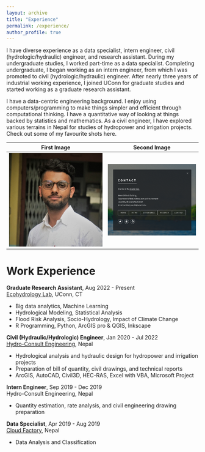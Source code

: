 ```yaml
---
layout: archive
title: "Experience"
permalink: /experience/
author_profile: true
---
```

I have diverse experience as a data specialist, intern engineer, civil (hydrologic/hydraulic) engineer, and research assistant. During my undergraduate studies, I worked part-time as a data specialist. Completing undergraduate, I began working as an intern engineer, from which I was promoted to civil (hydrologic/hydraulic) engineer. After nearly three years of industrial working experience, I joined UConn for graduate studies and started working as a graduate research assistant.

I have a data-centric engineering background. I enjoy using computers/programming to make things simpler and efficient through computational thinking. I have a quantitative way of looking at things backed by statistics and mathematics. As a civil engineer, I have explored various terrains in Nepal for studies of hydropower and irrigation projects. Check out some of my favourite shots here.

|First Image|Second Image|
|:-:|:-:|
|![First Image](profile.png)|![Second Image](profile2.png)|

Work Experience
======
**Graduate Research Assistant**, Aug 2022 - Present <br>
[Ecohydrology Lab](http://www.jamesknightonhydrology.com/), UConn, CT
* Big data analytics, Machine Learning
* Hydrological Modeling, Statistical Analysis
* Flood Risk Analysis, Socio-Hydrology, Impact of Climate Change
* R Programming, Python, ArcGIS pro & QGIS, Inkscape

**Civil (Hydraulic/Hydrologic) Engineer**, Jan 2020 - Jul 2022 <br>
[Hydro-Consult Engineering](www.hcel.com.np), Nepal
* Hydrological analysis and hydraulic design for hydropower and irrigation projects
* Preparation of bill of quantity, civil drawings, and technical reports
* ArcGIS, AutoCAD, Civil3D, HEC-RAS, Excel with VBA, Microsoft Project

**Intern Engineer**, Sep 2019 - Dec 2019 <br>
Hydro-Consult Engineering, Nepal
* Quantity estimation, rate analysis, and civil engineering drawing preparation

**Data Specialist**, Apr 2019 - Aug 2019 <br>
[Cloud Factory](https://www.cloudfactory.com/), Nepal
* Data Analysis and Classification